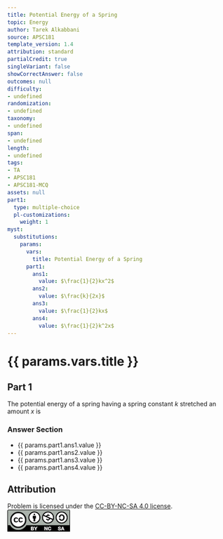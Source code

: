 ```yaml
---
title: Potential Energy of a Spring
topic: Energy
author: Tarek Alkabbani
source: APSC181
template_version: 1.4
attribution: standard
partialCredit: true
singleVariant: false
showCorrectAnswer: false
outcomes: null
difficulty:
- undefined
randomization:
- undefined
taxonomy:
- undefined
span:
- undefined
length:
- undefined
tags:
- TA
- APSC181
- APSC181-MCQ
assets: null
part1:
  type: multiple-choice
  pl-customizations:
    weight: 1
myst:
  substitutions:
    params:
      vars:
        title: Potential Energy of a Spring
      part1:
        ans1:
          value: $\frac{1}{2}kx^2$
        ans2:
          value: $\frac{k}{2x}$
        ans3:
          value: $\frac{1}{2}kx$
        ans4:
          value: $\frac{1}{2}k^2x$
---
```

# {{ params.vars.title }}

## Part 1

The potential energy of a spring having a spring constant $k$ stretched an amount $x$ is

### Answer Section

- {{ params.part1.ans1.value }}
- {{ params.part1.ans2.value }}
- {{ params.part1.ans3.value }}
- {{ params.part1.ans4.value }}

## Attribution

Problem is licensed under the [CC-BY-NC-SA 4.0 license](https://creativecommons.org/licenses/by-nc-sa/4.0/).<br> ![The Creative Commons 4.0 license requiring attribution-BY, non-commercial-NC, and share-alike-SA license.](https://raw.githubusercontent.com/firasm/bits/master/by-nc-sa.png)